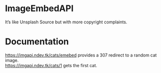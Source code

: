 # ImageEmbedAPI
It’s like Unsplash Source but with more copyright complaints.
# Documentation
https://imgapi.ndev.tk/cats/emebed provides a 307 redirect to a random cat image.  
https://imgapi.ndev.tk/cats/1 gets the first cat.
